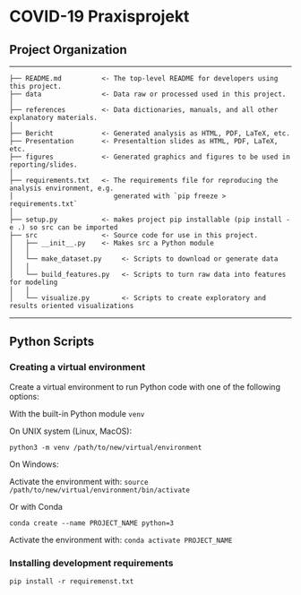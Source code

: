 # COVID-19 Praxisprojekt

## Project Organization

------------

    ├── README.md          <- The top-level README for developers using this project.
    ├── data               <- Data raw or processed used in this project.
    │
    ├── references         <- Data dictionaries, manuals, and all other explanatory materials.
    │
    ├── Bericht            <- Generated analysis as HTML, PDF, LaTeX, etc.
    ├── Presentation       <- Presentaltion slides as HTML, PDF, LaTeX, etc.
    ├── figures            <- Generated graphics and figures to be used in reporting/slides.
    │
    ├── requirements.txt   <- The requirements file for reproducing the analysis environment, e.g.
    │                         generated with `pip freeze > requirements.txt`
    │
    ├── setup.py           <- makes project pip installable (pip install -e .) so src can be imported
    ├── src                <- Source code for use in this project.
    │   ├── __init__.py    <- Makes src a Python module
    │   │          
    │   └── make_dataset.py     <- Scripts to download or generate data
    │   │
    │   └── build_features.py   <- Scripts to turn raw data into features for modeling
    │   │ 
    │   └── visualize.py        <- Scripts to create exploratory and results oriented visualizations

------------

## Python Scripts

### Creating a virtual environment

Create a virtual environment to run Python code with one of the following options:

With the built-in Python module `venv`

On UNIX  system (Linux, MacOS):
```
python3 -m venv /path/to/new/virtual/environment
```

On Windows:



Activate the environment with: `source /path/to/new/virtual/environment/bin/activate`

Or with Conda

```
conda create --name PROJECT_NAME python=3
```

Activate the environment with: `conda activate PROJECT_NAME`

### Installing development requirements

```{python}
pip install -r requiremenst.txt
```
